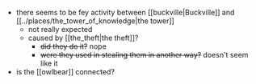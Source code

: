 - there seems to be fey activity between [[buckville|Buckville]] and [[../places/the_tower_of_knowledge|the tower]] 
	- not really expected
	- caused by [[the_theft|the theft]]?
		- ~~did they do it?~~ nope
		- ~~were they used in stealing them in another way?~~ doesn't seem like it
- is the [[owlbear]] connected?
